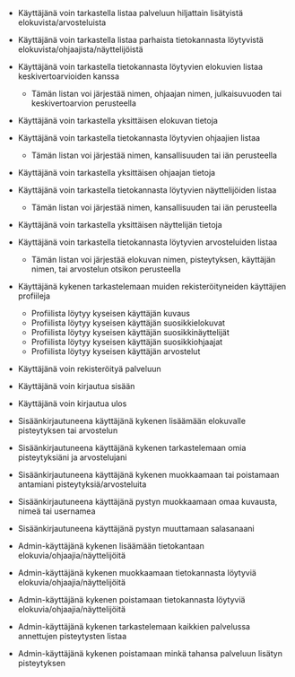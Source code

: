 - Käyttäjänä voin tarkastella listaa palveluun hiljattain lisätyistä elokuvista/arvosteluista

- Käyttäjänä voin tarkastella listaa parhaista tietokannasta löytyvistä elokuvista/ohjaajista/näyttelijöistä

- Käyttäjänä voin tarkastella tietokannasta löytyvien elokuvien listaa keskivertoarvioiden kanssa
  - Tämän listan voi järjestää nimen, ohjaajan nimen, julkaisuvuoden tai keskivertoarvion perusteella
  
- Käyttäjänä voin tarkastella yksittäisen elokuvan tietoja

- Käyttäjänä voin tarkastella tietokannasta löytyvien ohjaajien listaa
  - Tämän listan voi järjestää nimen, kansallisuuden tai iän perusteella
  
- Käyttäjänä voin tarkastella yksittäisen ohjaajan tietoja

- Käyttäjänä voin tarkastella tietokannasta löytyvien näyttelijöiden listaa
  - Tämän listan voi järjestää nimen, kansallisuuden tai iän perusteella

- Käyttäjänä voin tarkastella yksittäisen näyttelijän tietoja

- Käyttäjänä voin tarkastella tietokannasta löytyvien arvosteluiden listaa
  - Tämän listan voi järjestää elokuvan nimen, pisteytyksen, käyttäjän nimen, tai arvostelun otsikon perusteella

- Käyttäjänä kykenen tarkastelemaan muiden rekisteröityneiden käyttäjien profiileja
  - Profiilista löytyy kyseisen käyttäjän kuvaus
  - Profiilista löytyy kyseisen käyttäjän suosikkielokuvat
  - Profiilista löytyy kyseisen käyttäjän suosikkinäyttelijät
  - Profiilista löytyy kyseisen käyttäjän suosikkiohjaajat
  - Profiilista löytyy kyseisen käyttäjän arvostelut
  
- Käyttäjänä voin rekisteröityä palveluun

- Käyttäjänä voin kirjautua sisään

- Käyttäjänä voin kirjautua ulos

- Sisäänkirjautuneena käyttäjänä kykenen lisäämään elokuvalle pisteytyksen tai arvostelun

- Sisäänkirjautuneena käyttäjänä kykenen tarkastelemaan omia pisteytyksiäni ja arvostelujani

- Sisäänkirjautuneena käyttäjänä kykenen muokkaamaan tai poistamaan antamiani pisteytyksiä/arvosteluita

- Sisäänkirjautuneena käyttäjänä pystyn muokkaamaan omaa kuvausta, nimeä tai usernamea

- Sisäänkirjautuneena käyttäjänä pystyn muuttamaan salasanaani

- Admin-käyttäjänä kykenen lisäämään tietokantaan elokuvia/ohjaajia/näyttelijöitä

- Admin-käyttäjänä kykenen muokkaamaan tietokannasta löytyviä elokuvia/ohjaajia/näyttelijöitä

- Admin-käyttäjänä kykenen poistamaan tietokannasta löytyviä elokuvia/ohjaajia/näyttelijöitä

- Admin-käyttäjänä kykenen tarkastelemaan kaikkien palvelussa annettujen pisteytysten listaa

- Admin-käyttäjänä kykenen poistamaan minkä tahansa palveluun lisätyn pisteytyksen



